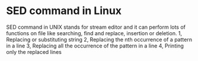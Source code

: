 # SED command in Linux

SED command in UNIX stands for stream editor and it can perform lots of functions on file like searching, find and replace, insertion or deletion.
1, Replacing or substituting string
2, Replacing the nth occurrence of a pattern in a line
3, Replacing all the occurrence of the pattern in a line
4, Printing only the replaced lines


